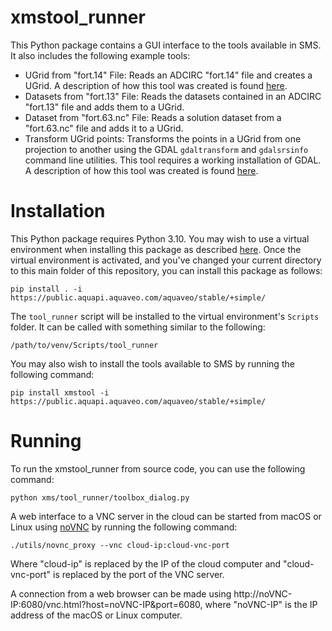 xmstool_runner
===========

This Python package contains a GUI interface to the tools available in SMS.
It also includes the following example tools:

- UGrid from "fort.14" File: Reads an ADCIRC "fort.14" file and creates a UGrid. A description of how this tool was created is found [here](examples/building_a_tool.md).
- Datasets from "fort.13" File: Reads the datasets contained in an ADCIRC "fort.13" file and adds them to a UGrid.
- Dataset from "fort.63.nc" File: Reads a solution dataset from a "fort.63.nc" file and adds it to a UGrid.
- Transform UGrid points: Transforms the points in a UGrid from one projection to another using the GDAL `gdaltransform` and `gdalsrsinfo` command line utilities. This tool requires a working installation of GDAL. A description of how this tool was created is found [here](examples/building_command_line_tool.md).

# Installation

This Python package requires Python 3.10. You may wish to use a virtual environment when installing this package as described [here](https://docs.python.org/3.10/library/venv.html). Once the virtual environment is activated, and you've changed your current directory to this main folder of this repository, you can install this package as follows:

```pip install . -i https://public.aquapi.aquaveo.com/aquaveo/stable/+simple/```

The `tool_runner` script will be installed to the virtual environment's `Scripts` folder. It can be called with something similar to the following:

```/path/to/venv/Scripts/tool_runner```

You may also wish to install the tools available to SMS by running the following command:

```pip install xmstool -i https://public.aquapi.aquaveo.com/aquaveo/stable/+simple/```

# Running

To run the xmstool_runner from source code, you can use the following command:

```python xms/tool_runner/toolbox_dialog.py```

A web interface to a VNC server in the cloud can be started from macOS or Linux using [noVNC](https://github.com/novnc/noVNC)
by running the following command:

```./utils/novnc_proxy --vnc cloud-ip:cloud-vnc-port```

Where "cloud-ip" is replaced by the IP of the cloud computer and "cloud-vnc-port"
is replaced by the port of the VNC server.


A connection from a web browser can be made using http://noVNC-IP:6080/vnc.html?host=noVNC-IP&port=6080,
where "noVNC-IP" is the IP address of the macOS or Linux computer.
